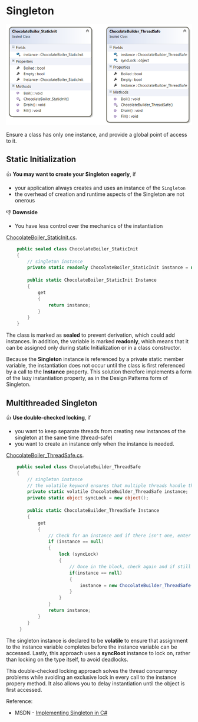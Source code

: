 # Singleton

![ChocolateBoiler as Singleton](/CreationalPatterns/doc/Singleton.png)

Ensure a class has only one instance, and provide a global point of access to it.

## Static Initialization

:thumbsup: **You may want to create your Singleton eagerly**, if
* your application always creates and uses an instance of the `Singleton`
* the overhead of creation and runtime aspects of the Singleton are not onerous

:thumbsdown: **Downside**
* You have less control over the mechanics of the instantiation

[ChocolateBoiler_StaticInit.cs](/CreationalPatterns/Singleton/ChocolateBoiler_StaticInit.cs).
```cs
    public sealed class ChocolateBoiler_StaticInit
    {
        // singleton instance
        private static readonly ChocolateBoiler_StaticInit instance = new ChocolateBoiler_StaticInit();

        public static ChocolateBoiler_StaticInit Instance
        {
            get
            {
                return instance;
            }
        }
    }
```

The class is marked as **sealed** to prevent derivation, which could add instances. In addition, the variable is marked **readonly**, which means that it can be assigned only during static Initialization or in a class constructor.

Because the **Singleton** instance is referenced by a private static member variable, the instantiation does not occur until the class is first referenced by a call to the **Instance** property. This solution therefore implements a form of the lazy instantiation property, as in the Design Patterns form of Singleton.

## Multithreaded Singleton

:thumbsup: **Use double-checked locking**, if
* you want to keep separate threads from creating new instances of the singleton at the same time (thread-safe)
* you want to create an instance only when the instance is needed.

[ChocolateBoiler_ThreadSafe.cs](/CreationalPatterns/Singleton/ChocolateBoiler_ThreadSafe.cs).
```cs
    public sealed class ChocolateBuilder_ThreadSafe
    {       
        // singleton instance
        // the volatile keyword ensures that multiple threads handle the singleton instance variable correctly
        private static volatile ChocolateBuilder_ThreadSafe instance;
        private static object syncLock = new object();

        public static ChocolateBuilder_ThreadSafe Instance
        {
            get
            {
                // Check for an instance and if there isn't one, enter a locked block
                if (instance == null)
                {
                    lock (syncLock)
                    {
                        // Once in the block, check again and if still null
                        if(instance == null)
                        {
                            instance = new ChocolateBuilder_ThreadSafe();
                        }                 
                    }  
                }
                return instance;
            }
        }
     }
```
The singleton instance is declared to be **volatile** to ensure that assignment to the instance variable completes before the instance variable can be accessed.
Lastly, this approach uses a **syncRoot** instance to lock on, rather than locking on the type itself, to avoid deadlocks.

This double-checked locking approach solves the thread concurrency problems while avoiding an exclusive lock in every call to the instance propery method. It also allows you to delay instantiation until the object is first accessed.

Reference: 
* MSDN - [Implementing Singleton in C#](https://msdn.microsoft.com/en-us/library/ff650316.aspx)
